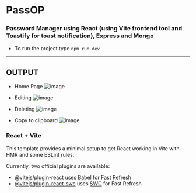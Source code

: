 # PassOP
### Password Manager using React (using Vite frontend tool and Toastify for toast notification), Express and Mongo
- To run the project type ``` npm run dev ```
---
## OUTPUT

- Home Page
![image](https://github.com/user-attachments/assets/bcc548c7-0553-4e30-ab10-43fcded4b513)

- Editing
![image](https://github.com/user-attachments/assets/13ef6e5e-a6e1-473f-848a-135ad6cfbe13)

- Deleting
![image](https://github.com/user-attachments/assets/f16211ee-1a5a-4f92-90b9-cde118f6cb68)

- Copy to clipboard
![image](https://github.com/user-attachments/assets/093696f1-26ff-45ae-b410-ed47b92ba692)


### React + Vite
This template provides a minimal setup to get React working in Vite with HMR and some ESLint rules.

Currently, two official plugins are available:

- [@vitejs/plugin-react](https://github.com/vitejs/vite-plugin-react/blob/main/packages/plugin-react/README.md) uses [Babel](https://babeljs.io/) for Fast Refresh
- [@vitejs/plugin-react-swc](https://github.com/vitejs/vite-plugin-react-swc) uses [SWC](https://swc.rs/) for Fast Refresh
